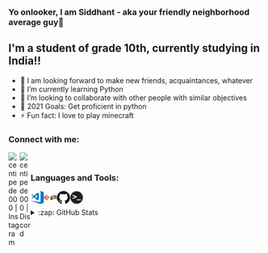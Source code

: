 ### Yo onlooker, I am Siddhant - aka your friendly neighborhood average guy👋

## I'm a student of grade 10th, currently studying in India!!

- 🔭 I am looking forward to make new friends, acquaintances, whatever
- 🌱 I’m currently learning Python 
- 👯 I’m looking to collaborate with other people with similar objectives
- 🥅 2021 Goals: Get proficient in python
- ⚡ Fun fact: I love to play minecraft

### Connect with me:

<img align="left" alt="centipede000 | Instagram" width="22px" src="https://cdn.jsdelivr.net/npm/simple-icons@v3/icons/instagram.svg" />
<img align="left" alt="centipede000 | Discord" width="22px" src="https://cdn.jsdelivr.net/npm/simple-icons@v3/icons/discord.svg" />

<br />

### Languages and Tools:

<img align="left" alt="Visual Studio Code" width="26px" src="https://raw.githubusercontent.com/github/explore/80688e429a7d4ef2fca1e82350fe8e3517d3494d/topics/visual-studio-code/visual-studio-code.png" />
<img align="left" alt="Git" width="26px" src="https://raw.githubusercontent.com/github/explore/80688e429a7d4ef2fca1e82350fe8e3517d3494d/topics/git/git.png" />
<img align="left" alt="GitHub" width="26px" src="https://raw.githubusercontent.com/github/explore/78df643247d429f6cc873026c0622819ad797942/topics/github/github.png" />
<img align="left" alt="Terminal" width="26px" src="https://raw.githubusercontent.com/github/explore/80688e429a7d4ef2fca1e82350fe8e3517d3494d/topics/terminal/terminal.png" />

<br />
<br />

<details>
  <summary>:zap: GitHub Stats</summary>

   [![Siddhant's GitHub stats](https://github-readme-stats.vercel.app/api?username=centipede000&show_icons=true&theme=tokyonight)
)](https://github.com/centipede000/github-readme-stats)

</details>

[instagram]: https://instagram.com/siddhantuseless
[discord]: https://discord.gg/8GzZKMBEjY
